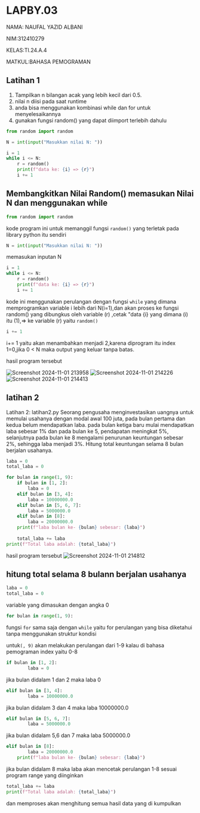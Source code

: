 # LAPBY.03

NAMA: NAUFAL YAZID ALBANI 

NIM:312410279

KELAS:TI.24.A.4

MATKUL:BAHASA PEMOGRAMAN 

## Latihan 1

1. Tampilkan n bilangan acak yang lebih kecil dari 0.5.
2. nilai n diisi pada saat runtime
3. anda bisa menggunakan kombinasi while dan for untuk menyelesaikannya
4. gunakan fungsi random() yang dapat diimport terlebih dahulu

```python
from random import random

N = int(input("Masukkan nilai N: "))

i = 1
while i <= N:
    r = random()
    print(f"data ke: {i} => {r}")
    i += 1
````
## Membangkitkan Nilai Random() memasukan Nilai N dan menggunakan while 

```python
from random import random
````
kode program ini untuk memanggil fungsi `random()` yang terletak pada library python itu sendiri 

```python
N = int(input("Masukkan nilai N: "))
````
memasukan inputan N 

```python
i = 1
while i <= N:
    r = random()
    print(f"data ke: {i} => {r}")
    i += 1
````
kode ini menggunakan perulangan dengan fungsi `while` yang dimana memprogramkan variable i lebih dari N(i=1),dan akan proses ke fungsi random() yang dibungkus oleh variable (r) ,cetak "data {i} yang dimana (i) itu (1),=> ke variable (r) yaitu `random()`

```python
i += 1
````
i+= 1 yaitu akan menambahkan menjadi 2,karena diprogram itu index 1=0,jika 0 < N maka output yang keluar tanpa batas.

hasil program tersebut

![Screenshot 2024-11-01 213958](https://github.com/user-attachments/assets/d687af3a-cf59-4dc3-b65a-899b354c549e)
![Screenshot 2024-11-01 214226](https://github.com/user-attachments/assets/ca431fd5-d0fc-47e6-882c-69ad4e8be924)
![Screenshot 2024-11-01 214413](https://github.com/user-attachments/assets/cee16f20-ee3e-44a1-b159-d932940fec0c)

## latihan 2

Latihan 2: latihan2.py
Seorang pengusaha menginvestasikan uangnya untuk memulai usahanya dengan modal
awal 100 juta, pada bulan pertama dan kedua belum mendapatkan laba. pada bulan ketiga
baru mulai mendapatkan laba sebesar 1% dan pada bulan ke 5, pendapatan meningkat 5%,
selanjutnya pada bulan ke 8 mengalami penurunan keuntungan sebesar 2%, sehingga laba
menjadi 3%. Hitung total keuntungan selama 8 bulan berjalan usahanya.

```python
laba = 0
total_laba = 0

for bulan in range(1, 9):
    if bulan in [1, 2]:
        laba = 0
    elif bulan in [3, 4]:
        laba = 10000000.0
    elif bulan in [5, 6, 7]:
        laba = 5000000.0
    elif bulan in [8]:
        laba = 20000000.0
    print(f"laba bulan ke- {bulan} sebesar: {laba}")
    
    total_laba += laba
print(f"Total laba adalah: {total_laba}")

````
hasil program tersebut
![Screenshot 2024-11-01 214812](https://github.com/user-attachments/assets/74593595-8bd7-4b7b-aa54-cb07e0029068)

## hitung total selama 8 bulann berjalan usahanya

```python
laba = 0
total_laba = 0

````
variable yang dimasukan dengan angka 0

```python
for bulan in range(1, 9):
````
fungsi `for` sama saja dengan `while` yaitu for perulangan yang bisa diketahui tanpa menggunakan struktur kondisi 

untuk`(, 9)` akan melakukan perulangan dari 1-9 kalau di bahasa pemograman index yaitu 0-8

```python
if bulan in [1, 2]:
        laba = 0
````
jika bulan didalam 1 dan 2 maka laba 0

```python
elif bulan in [3, 4]:
        laba = 10000000.0
````
jika bulan didalam 3 dan 4 maka laba 10000000.0

```python
elif bulan in [5, 6, 7]:
        laba = 5000000.0
````
jika bulan didalam 5,6 dan 7 maka laba 5000000.0

```python
elif bulan in [8]:
        laba = 20000000.0
    print(f"laba bulan ke- {bulan} sebesar: {laba}")

````
jika bulan didalam 8 maka laba akan mencetak perulangan 1-8 sesuai program range yang diinginkan 

```python
total_laba += laba
print(f"Total laba adalah: {total_laba}")

````
dan memproses akan menghitung semua hasil data yang di kumpulkan




